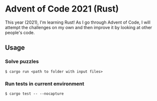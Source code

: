 # Advent of Code 2021 (Rust)

This year (2021), I'm learning Rust! As I go through Advent of Code, I will attempt the challenges on my own and then improve it by looking at other people's code.

## Usage

### Solve puzzles
`$ cargo run <path to folder with input files>`

### Run tests in current environment
`$ cargo test -- --nocapture`
